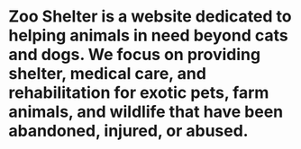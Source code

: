 # Zoo Shelter is a website dedicated to helping animals in need beyond cats and dogs. We focus on providing shelter, medical care, and rehabilitation for exotic pets, farm animals, and wildlife that have been abandoned, injured, or abused.
